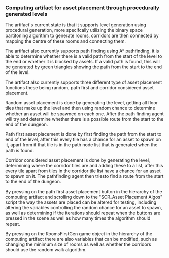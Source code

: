 ### Computing artifact for asset placement through procedurally generated levels

The artifact's current state is that it supports level generation using procedural generation, more specifcally utilizing the binary space partitoning algorithm to generate rooms, corridors are then connected by mapping the centre of these rooms and connecting them.

The artifact also currently supports path finding using A* pathfinding, it is able to determine whether there is a valid path from the start of the level to the end or whether it is blocked by assets. If a valid path is found, this will be generated by green triangles showing the path from the start to the end of the level.

The artifact also currently supports three different type of asset placement functions these being random, path first and corridor considered asset placement.

Random asset placement is done by generating the level, getting all floor tiles that make up the level and then using random chance to determine whether an asset will be spawned on each one. After the path finding agent will try and determine whether there is a possible route from the start to the end of the dungeon.

Path first asset placement is done by first finding the path from the start to end of the level, after this every tile has a chance for an asset to spawn on it, apart from if that tile is in the path node list that is generated when the path is found.

Corridor considered asset placement is done by generating the level, determining where the corridor tiles are and adding these to a list, after this every tile apart from tiles in the corridor tile list have a chance for an asset to spawn on it. The pathfinding agent then triesto find a route from the start to the end of the dungeon.

By pressing on the path first asset placement button in the hierarchy of the computing artifact and scrolling down to the "SCR_Asset Placement Algos" script the way the assets are placed can be altered for testing, including altering the variables controlling the random chance for an asset to spawn, as well as determining if the iterations should repeat when the buttons are pressed in the scene as well as how many times the algorithm should repeat.

By pressing on the RoomsFirstGen game object in the hierarchy of the computing artifact there are also variables that can be modified, such as changing the minimum size of rooms as well as whether the corridors should use the random walk algorithm.